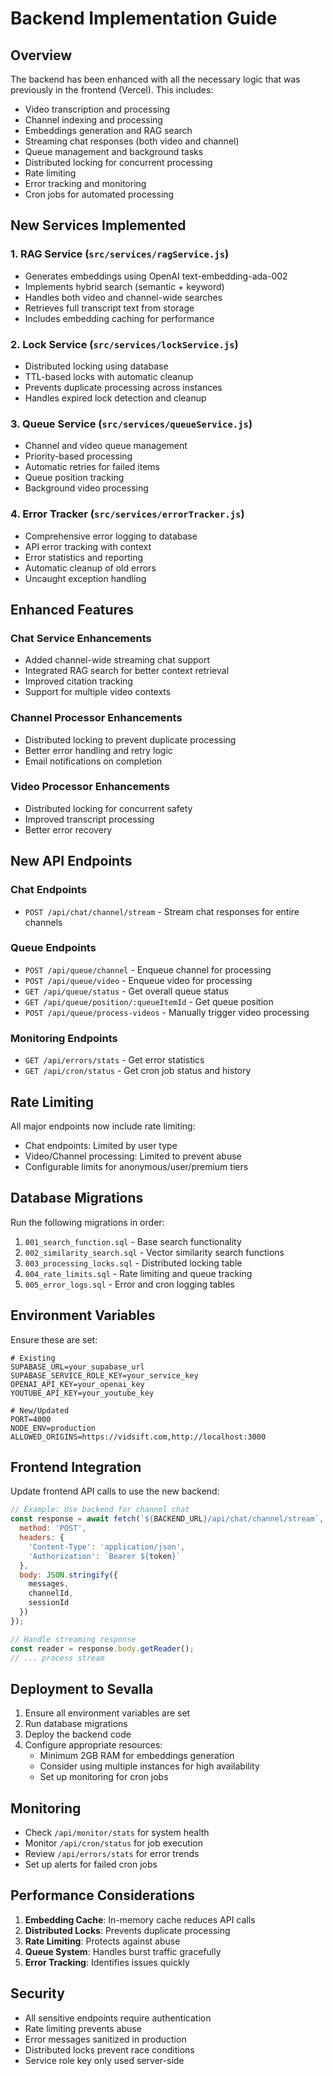 # Backend Implementation Guide

## Overview

The backend has been enhanced with all the necessary logic that was previously in the frontend (Vercel). This includes:

- Video transcription and processing
- Channel indexing and processing
- Embeddings generation and RAG search
- Streaming chat responses (both video and channel)
- Queue management and background tasks
- Distributed locking for concurrent processing
- Rate limiting
- Error tracking and monitoring
- Cron jobs for automated processing

## New Services Implemented

### 1. RAG Service (`src/services/ragService.js`)
- Generates embeddings using OpenAI text-embedding-ada-002
- Implements hybrid search (semantic + keyword)
- Handles both video and channel-wide searches
- Retrieves full transcript text from storage
- Includes embedding caching for performance

### 2. Lock Service (`src/services/lockService.js`)
- Distributed locking using database
- TTL-based locks with automatic cleanup
- Prevents duplicate processing across instances
- Handles expired lock detection and cleanup

### 3. Queue Service (`src/services/queueService.js`)
- Channel and video queue management
- Priority-based processing
- Automatic retries for failed items
- Queue position tracking
- Background video processing

### 4. Error Tracker (`src/services/errorTracker.js`)
- Comprehensive error logging to database
- API error tracking with context
- Error statistics and reporting
- Automatic cleanup of old errors
- Uncaught exception handling

## Enhanced Features

### Chat Service Enhancements
- Added channel-wide streaming chat support
- Integrated RAG search for better context retrieval
- Improved citation tracking
- Support for multiple video contexts

### Channel Processor Enhancements
- Distributed locking to prevent duplicate processing
- Better error handling and retry logic
- Email notifications on completion

### Video Processor Enhancements
- Distributed locking for concurrent safety
- Improved transcript processing
- Better error recovery

## New API Endpoints

### Chat Endpoints
- `POST /api/chat/channel/stream` - Stream chat responses for entire channels

### Queue Endpoints
- `POST /api/queue/channel` - Enqueue channel for processing
- `POST /api/queue/video` - Enqueue video for processing
- `GET /api/queue/status` - Get overall queue status
- `GET /api/queue/position/:queueItemId` - Get queue position
- `POST /api/queue/process-videos` - Manually trigger video processing

### Monitoring Endpoints
- `GET /api/errors/stats` - Get error statistics
- `GET /api/cron/status` - Get cron job status and history

## Rate Limiting

All major endpoints now include rate limiting:
- Chat endpoints: Limited by user type
- Video/Channel processing: Limited to prevent abuse
- Configurable limits for anonymous/user/premium tiers

## Database Migrations

Run the following migrations in order:
1. `001_search_function.sql` - Base search functionality
2. `002_similarity_search.sql` - Vector similarity search functions
3. `003_processing_locks.sql` - Distributed locking table
4. `004_rate_limits.sql` - Rate limiting and queue tracking
5. `005_error_logs.sql` - Error and cron logging tables

## Environment Variables

Ensure these are set:
```env
# Existing
SUPABASE_URL=your_supabase_url
SUPABASE_SERVICE_ROLE_KEY=your_service_key
OPENAI_API_KEY=your_openai_key
YOUTUBE_API_KEY=your_youtube_key

# New/Updated
PORT=4000
NODE_ENV=production
ALLOWED_ORIGINS=https://vidsift.com,http://localhost:3000
```

## Frontend Integration

Update frontend API calls to use the new backend:

```javascript
// Example: Use backend for channel chat
const response = await fetch(`${BACKEND_URL}/api/chat/channel/stream`, {
  method: 'POST',
  headers: {
    'Content-Type': 'application/json',
    'Authorization': `Bearer ${token}`
  },
  body: JSON.stringify({
    messages,
    channelId,
    sessionId
  })
});

// Handle streaming response
const reader = response.body.getReader();
// ... process stream
```

## Deployment to Sevalla

1. Ensure all environment variables are set
2. Run database migrations
3. Deploy the backend code
4. Configure appropriate resources:
   - Minimum 2GB RAM for embeddings generation
   - Consider using multiple instances for high availability
   - Set up monitoring for cron jobs

## Monitoring

- Check `/api/monitor/stats` for system health
- Monitor `/api/cron/status` for job execution
- Review `/api/errors/stats` for error trends
- Set up alerts for failed cron jobs

## Performance Considerations

1. **Embedding Cache**: In-memory cache reduces API calls
2. **Distributed Locks**: Prevents duplicate processing
3. **Rate Limiting**: Protects against abuse
4. **Queue System**: Handles burst traffic gracefully
5. **Error Tracking**: Identifies issues quickly

## Security

- All sensitive endpoints require authentication
- Rate limiting prevents abuse
- Error messages sanitized in production
- Distributed locks prevent race conditions
- Service role key only used server-side